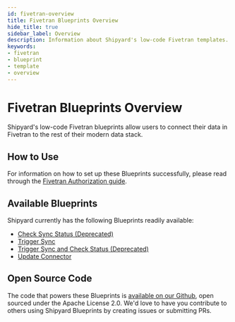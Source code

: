```yaml
---
id: fivetran-overview
title: Fivetran Blueprints Overview
hide_title: true
sidebar_label: Overview
description: Information about Shipyard's low-code Fivetran templates.
keywords:
- fivetran
- blueprint
- template
- overview
---
```


# Fivetran Blueprints Overview

Shipyard's low-code Fivetran blueprints allow users to connect their data in Fivetran to the rest of their modern data stack.


## How to Use
For information on how to set up these Blueprints successfully, please read through the [Fivetran Authorization guide](fivetran-authorization.md).


## Available Blueprints
Shipyard currently has the following Blueprints readily available:

- [Check Sync Status (Deprecated)](fivetran-check-sync-status.md)
- [Trigger Sync](fivetran-trigger-sync.md)
- [Trigger Sync and Check Status (Deprecated)](fivetran-trigger-sync-and-check-status.md)
- [Update Connector](fivetran-update-connector.md)

## Open Source Code
The code that powers these Blueprints is [available on our Github](https://github.com/shipyardapp/shipyard-blueprints/tree/main/shipyard_blueprints/fivetran), open sourced under the Apache License 2.0. We'd love to have you contribute to others using Shipyard Blueprints by creating issues or submitting PRs.
